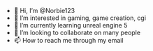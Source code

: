 - 👋 Hi, I’m @Norbie123
- 👀 I’m interested in gaming, game creation, cgi
- 🌱 I’m currently learning unreal engine 5
- 💞️ I’m looking to collaborate on many people
- 📫 How to reach me through my email

<!---
Norbie123/Norbie123 is a ✨ special ✨ repository because its `README.md` (this file) appears on your GitHub profile.
You can click the Preview link to take a look at your changes.
--->
